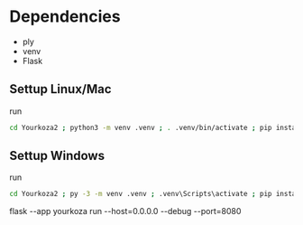 # Dependencies  

- ply
- venv
- Flask

## Settup Linux/Mac

run

```sh
cd Yourkoza2 ; python3 -m venv .venv ; . .venv/bin/activate ; pip install Flask ; pip install ply
```

## Settup Windows

run

```bash
cd Yourkoza2 ; py -3 -m venv .venv ; .venv\Scripts\activate ; pip install Flask ; pip install ply
```

flask --app yourkoza run --host=0.0.0.0 --debug --port=8080